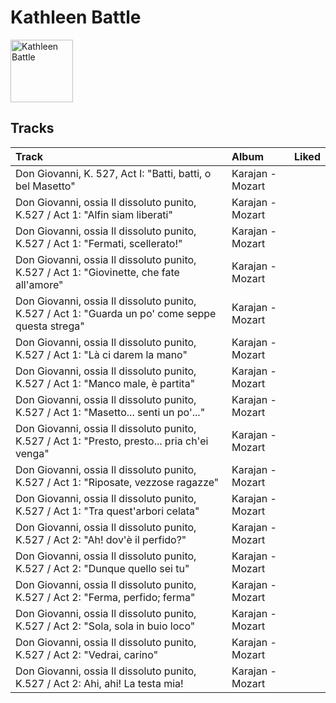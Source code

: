 
# Kathleen Battle


<img src="https://i.scdn.co/image/06b98294a3e8cd9214f0f92e000910c30b6ecbb8" alt="Kathleen Battle" width="100" />

## Tracks

| Track                                                                                            | Album            | Liked   |
|:-------------------------------------------------------------------------------------------------|:-----------------|:--------|
| Don Giovanni, K. 527, Act I: "Batti, batti, o bel Masetto"                                       | Karajan - Mozart |         |
| Don Giovanni, ossia Il dissoluto punito, K.527 / Act 1: "Alfin siam liberati"                    | Karajan - Mozart |         |
| Don Giovanni, ossia Il dissoluto punito, K.527 / Act 1: "Fermati, scellerato!"                   | Karajan - Mozart |         |
| Don Giovanni, ossia Il dissoluto punito, K.527 / Act 1: "Giovinette, che fate all'amore"         | Karajan - Mozart |         |
| Don Giovanni, ossia Il dissoluto punito, K.527 / Act 1: "Guarda un po' come seppe questa strega" | Karajan - Mozart |         |
| Don Giovanni, ossia Il dissoluto punito, K.527 / Act 1: "Là ci darem la mano"                    | Karajan - Mozart |         |
| Don Giovanni, ossia Il dissoluto punito, K.527 / Act 1: "Manco male, è partita"                  | Karajan - Mozart |         |
| Don Giovanni, ossia Il dissoluto punito, K.527 / Act 1: "Masetto... senti un po'..."             | Karajan - Mozart |         |
| Don Giovanni, ossia Il dissoluto punito, K.527 / Act 1: "Presto, presto... pria ch'ei venga"     | Karajan - Mozart |         |
| Don Giovanni, ossia Il dissoluto punito, K.527 / Act 1: "Riposate, vezzose ragazze"              | Karajan - Mozart |         |
| Don Giovanni, ossia Il dissoluto punito, K.527 / Act 1: "Tra quest'arbori celata"                | Karajan - Mozart |         |
| Don Giovanni, ossia Il dissoluto punito, K.527 / Act 2: "Ah! dov'è il perfido?"                  | Karajan - Mozart |         |
| Don Giovanni, ossia Il dissoluto punito, K.527 / Act 2: "Dunque quello sei tu"                   | Karajan - Mozart |         |
| Don Giovanni, ossia Il dissoluto punito, K.527 / Act 2: "Ferma, perfido; ferma"                  | Karajan - Mozart |         |
| Don Giovanni, ossia Il dissoluto punito, K.527 / Act 2: "Sola, sola in buio loco"                | Karajan - Mozart |         |
| Don Giovanni, ossia Il dissoluto punito, K.527 / Act 2: "Vedrai, carino"                         | Karajan - Mozart |         |
| Don Giovanni, ossia Il dissoluto punito, K.527 / Act 2: Ahi, ahi! La testa mia!                  | Karajan - Mozart |         |